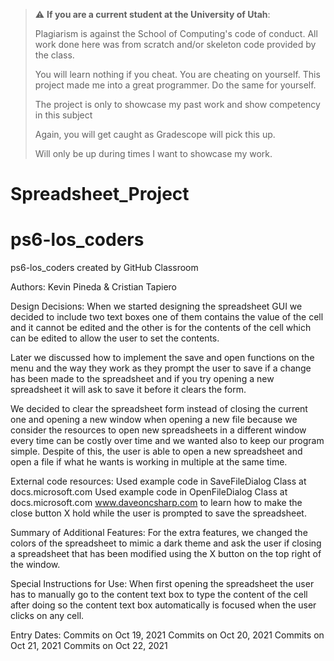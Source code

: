 > :warning: **If you are a current student at the University of Utah**:
> 
> Plagiarism is against the School of Computing's code of conduct.
> All work done here was from scratch and/or skeleton code provided by the class.
>
> You will learn nothing if you cheat. You are cheating on yourself.
> This project made me into a great programmer. Do the same for yourself.
>
> The project is only to showcase my past work and show competency in this subject
>
> Again, you will get caught as Gradescope will pick this up.
>
> Will only be up during times I want to showcase my work.


# Spreadsheet_Project

# ps6-los_coders
ps6-los_coders created by GitHub Classroom

Authors: Kevin Pineda & Cristian Tapiero

Design Decisions:
When we started designing the spreadsheet GUI we decided to include two text boxes
one of them contains the value of the cell and it cannot be edited and the other is
for the contents of the cell which can be edited to allow the user to set the contents.

Later we discussed how to implement the save and open functions on the menu and the way 
they work as they prompt the user to save if a change has been made to the spreadsheet
and if you try opening a new spreadsheet it will ask to save it before it clears the form.

We decided to clear the spreadsheet form instead of closing the current one and opening a new window 
when opening a new file because we consider the resources to open new spreadsheets in a different window 
every time can be costly over time and we wanted also to keep our program simple. Despite of this, the
user is able to open a new spreadsheet and open a file if what he wants is working in multiple at the same time.

External code resources:
Used example code in SaveFileDialog Class at docs.microsoft.com
Used example code in OpenFileDialog Class at docs.microsoft.com
www.daveoncsharp.com to learn how to make the close button X hold while the user is prompted to save the spreadsheet.

Summary of Additional Features:
For the extra features, we changed the colors of the spreadsheet to mimic a dark theme and
ask the user if closing a spreadsheet that has been modified using the X button on the top right of the window.

Special Instructions for Use:
When first opening the spreadsheet the user has to manually go to the content text box to type the content of the cell
after doing so the content text box automatically is focused when the user clicks on any cell.

Entry Dates:
Commits on Oct 19, 2021
Commits on Oct 20, 2021
Commits on Oct 21, 2021
Commits on Oct 22, 2021
